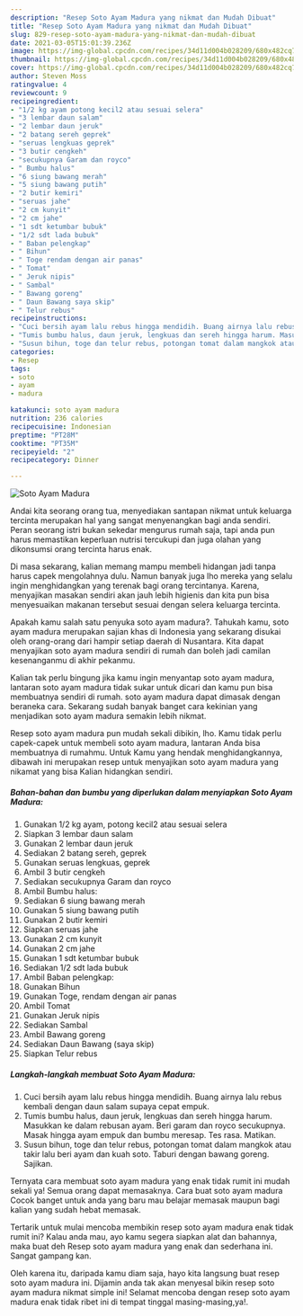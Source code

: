 ```yaml
---
description: "Resep Soto Ayam Madura yang nikmat dan Mudah Dibuat"
title: "Resep Soto Ayam Madura yang nikmat dan Mudah Dibuat"
slug: 829-resep-soto-ayam-madura-yang-nikmat-dan-mudah-dibuat
date: 2021-03-05T15:01:39.236Z
image: https://img-global.cpcdn.com/recipes/34d11d004b028209/680x482cq70/soto-ayam-madura-foto-resep-utama.jpg
thumbnail: https://img-global.cpcdn.com/recipes/34d11d004b028209/680x482cq70/soto-ayam-madura-foto-resep-utama.jpg
cover: https://img-global.cpcdn.com/recipes/34d11d004b028209/680x482cq70/soto-ayam-madura-foto-resep-utama.jpg
author: Steven Moss
ratingvalue: 4
reviewcount: 9
recipeingredient:
- "1/2 kg ayam potong kecil2 atau sesuai selera"
- "3 lembar daun salam"
- "2 lembar daun jeruk"
- "2 batang sereh geprek"
- "seruas lengkuas geprek"
- "3 butir cengkeh"
- "secukupnya Garam dan royco"
- " Bumbu halus"
- "6 siung bawang merah"
- "5 siung bawang putih"
- "2 butir kemiri"
- "seruas jahe"
- "2 cm kunyit"
- "2 cm jahe"
- "1 sdt ketumbar bubuk"
- "1/2 sdt lada bubuk"
- " Baban pelengkap"
- " Bihun"
- " Toge rendam dengan air panas"
- " Tomat"
- " Jeruk nipis"
- " Sambal"
- " Bawang goreng"
- " Daun Bawang saya skip"
- " Telur rebus"
recipeinstructions:
- "Cuci bersih ayam lalu rebus hingga mendidih. Buang airnya lalu rebus kembali dengan daun salam supaya cepat empuk."
- "Tumis bumbu halus, daun jeruk, lengkuas dan sereh hingga harum. Masukkan ke dalam rebusan ayam. Beri garam dan royco secukupnya. Masak hingga ayam empuk dan bumbu meresap. Tes rasa. Matikan."
- "Susun bihun, toge dan telur rebus, potongan tomat dalam mangkok atau takir lalu beri ayam dan kuah soto. Taburi dengan bawang goreng. Sajikan."
categories:
- Resep
tags:
- soto
- ayam
- madura

katakunci: soto ayam madura 
nutrition: 236 calories
recipecuisine: Indonesian
preptime: "PT28M"
cooktime: "PT35M"
recipeyield: "2"
recipecategory: Dinner

---
```



![Soto Ayam Madura](https://img-global.cpcdn.com/recipes/34d11d004b028209/680x482cq70/soto-ayam-madura-foto-resep-utama.jpg)

Andai kita seorang orang tua, menyediakan santapan nikmat untuk keluarga tercinta merupakan hal yang sangat menyenangkan bagi anda sendiri. Peran seorang istri bukan sekedar mengurus rumah saja, tapi anda pun harus memastikan keperluan nutrisi tercukupi dan juga olahan yang dikonsumsi orang tercinta harus enak.

Di masa  sekarang, kalian memang mampu membeli hidangan jadi tanpa harus capek mengolahnya dulu. Namun banyak juga lho mereka yang selalu ingin menghidangkan yang terenak bagi orang tercintanya. Karena, menyajikan masakan sendiri akan jauh lebih higienis dan kita pun bisa menyesuaikan makanan tersebut sesuai dengan selera keluarga tercinta. 



Apakah kamu salah satu penyuka soto ayam madura?. Tahukah kamu, soto ayam madura merupakan sajian khas di Indonesia yang sekarang disukai oleh orang-orang dari hampir setiap daerah di Nusantara. Kita dapat menyajikan soto ayam madura sendiri di rumah dan boleh jadi camilan kesenanganmu di akhir pekanmu.

Kalian tak perlu bingung jika kamu ingin menyantap soto ayam madura, lantaran soto ayam madura tidak sukar untuk dicari dan kamu pun bisa membuatnya sendiri di rumah. soto ayam madura dapat dimasak dengan beraneka cara. Sekarang sudah banyak banget cara kekinian yang menjadikan soto ayam madura semakin lebih nikmat.

Resep soto ayam madura pun mudah sekali dibikin, lho. Kamu tidak perlu capek-capek untuk membeli soto ayam madura, lantaran Anda bisa membuatnya di rumahmu. Untuk Kamu yang hendak menghidangkannya, dibawah ini merupakan resep untuk menyajikan soto ayam madura yang nikamat yang bisa Kalian hidangkan sendiri.

<!--inarticleads1-->

##### Bahan-bahan dan bumbu yang diperlukan dalam menyiapkan Soto Ayam Madura:

1. Gunakan 1/2 kg ayam, potong kecil2 atau sesuai selera
1. Siapkan 3 lembar daun salam
1. Gunakan 2 lembar daun jeruk
1. Sediakan 2 batang sereh, geprek
1. Gunakan seruas lengkuas, geprek
1. Ambil 3 butir cengkeh
1. Sediakan secukupnya Garam dan royco
1. Ambil  Bumbu halus:
1. Sediakan 6 siung bawang merah
1. Gunakan 5 siung bawang putih
1. Gunakan 2 butir kemiri
1. Siapkan seruas jahe
1. Gunakan 2 cm kunyit
1. Gunakan 2 cm jahe
1. Gunakan 1 sdt ketumbar bubuk
1. Sediakan 1/2 sdt lada bubuk
1. Ambil  Baban pelengkap:
1. Gunakan  Bihun
1. Gunakan  Toge, rendam dengan air panas
1. Ambil  Tomat
1. Gunakan  Jeruk nipis
1. Sediakan  Sambal
1. Ambil  Bawang goreng
1. Sediakan  Daun Bawang (saya skip)
1. Siapkan  Telur rebus




<!--inarticleads2-->

##### Langkah-langkah membuat Soto Ayam Madura:

1. Cuci bersih ayam lalu rebus hingga mendidih. Buang airnya lalu rebus kembali dengan daun salam supaya cepat empuk.
1. Tumis bumbu halus, daun jeruk, lengkuas dan sereh hingga harum. Masukkan ke dalam rebusan ayam. Beri garam dan royco secukupnya. Masak hingga ayam empuk dan bumbu meresap. Tes rasa. Matikan.
1. Susun bihun, toge dan telur rebus, potongan tomat dalam mangkok atau takir lalu beri ayam dan kuah soto. Taburi dengan bawang goreng. Sajikan.




Ternyata cara membuat soto ayam madura yang enak tidak rumit ini mudah sekali ya! Semua orang dapat memasaknya. Cara buat soto ayam madura Cocok banget untuk anda yang baru mau belajar memasak maupun bagi kalian yang sudah hebat memasak.

Tertarik untuk mulai mencoba membikin resep soto ayam madura enak tidak rumit ini? Kalau anda mau, ayo kamu segera siapkan alat dan bahannya, maka buat deh Resep soto ayam madura yang enak dan sederhana ini. Sangat gampang kan. 

Oleh karena itu, daripada kamu diam saja, hayo kita langsung buat resep soto ayam madura ini. Dijamin anda tak akan menyesal bikin resep soto ayam madura nikmat simple ini! Selamat mencoba dengan resep soto ayam madura enak tidak ribet ini di tempat tinggal masing-masing,ya!.

